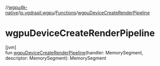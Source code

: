 //[wgpu4k-native](../../../index.md)/[io.ygdrasil.wgpu](../index.md)/[Functions](index.md)/[wgpuDeviceCreateRenderPipeline](wgpu-device-create-render-pipeline.md)

# wgpuDeviceCreateRenderPipeline

[jvm]\
fun [wgpuDeviceCreateRenderPipeline](wgpu-device-create-render-pipeline.md)(handler: MemorySegment, descriptor: MemorySegment): MemorySegment